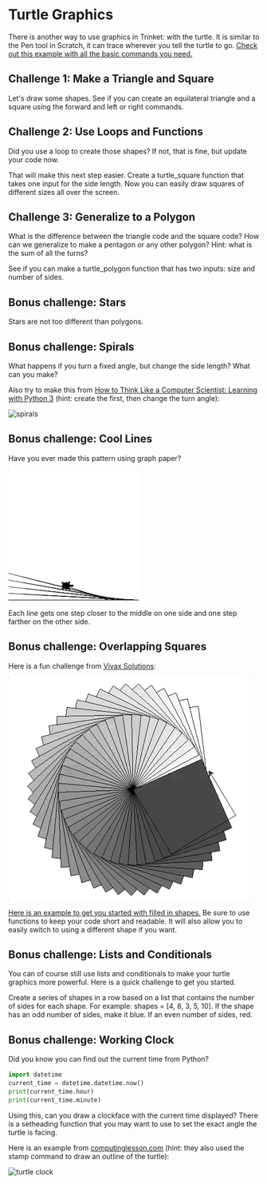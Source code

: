 # Turtle Graphics

There is another way to use graphics in Trinket: with the turtle. It is similar to the Pen tool in Scratch, it can trace wherever you tell the turtle to go. [Check out this example with all the basic commands you need.](https://trinket.io/library/trinkets/e9439f4079) 

## Challenge 1: Make a Triangle and Square

Let's draw some shapes. See if you can create an equilateral triangle and a square using the forward and left or right commands. 

## Challenge 2: Use Loops and Functions

Did you use a loop to create those shapes? If not, that is fine, but update your code now. 

That will make this next step easier. Create a turtle_square function that takes one input for the side length. Now you can easily draw squares of different sizes all over the screen.

## Challenge 3: Generalize to a Polygon

What is the difference between the triangle code and the square code? How can we generalize to make a pentagon or any other polygon? Hint: what is the sum of all the turns?

See if you can make a turtle_polygon function that has two inputs: size and number of sides.

## Bonus challenge: Stars

Stars are not too different than polygons. 

## Bonus challenge: Spirals

What happens if you turn a fixed angle, but change the side length? What can you make?

Also try to make this from [How to Think Like a Computer Scientist: Learning with Python 3](http://openbookproject.net/thinkcs/python/english3e/functions.html) (hint: create the first, then change the turn angle):

![spirals](http://openbookproject.net/thinkcs/python/english3e/_images/tess_spirals.png)

## Bonus challenge: Cool Lines

Have you ever made this pattern using graph paper?

![Cool lines](https://raw.githubusercontent.com/BreakoutMentors/Python-Resources/master/Turtle%20Graphics/cool%20lines.gif)

Each line gets one step closer to the middle on one side and one step farther on the other side.

## Bonus challenge: Overlapping Squares

Here is a fun challenge from [Vivax Solutions](https://www.vivaxsolutions.com/web/python-turtle.aspx):

![squares](https://raw.githubusercontent.com/BreakoutMentors/Python-Resources/master/Turtle%20Graphics/turtle%20squares.gif)

[Here is an example to get you started with filled in shapes.](https://trinket.io/library/trinkets/d53a2b5046) Be sure to use functions to keep your code short and readable. It will also allow you to easily switch to using a different shape if you want.

## Bonus challenge: Lists and Conditionals

You can of course still use lists and conditionals to make your turtle graphics more powerful. Here is a quick challenge to get you started.

Create a series of shapes in a row based on a list that contains the number of sides for each shape. For example: shapes = [4, 8, 3, 5, 10]. If the shape has an odd number of sides, make it blue. If an even number of sides, red.

## Bonus challenge: Working Clock

Did you know you can find out the current time from Python? 

```python
import datetime
current_time = datetime.datetime.now()
print(current_time.hour)
print(current_time.minute)
```
Using this, can you draw a clockface with the current time displayed? There is a setheading function that you may want to use to set the exact angle the turtle is facing.

Here is an example from [computinglesson.com](http://www.computinglesson.com/advanced-turtle-challenges.html) (hint: they also used the stamp command to draw an outline of the turtle):

![turtle clock](http://www.computinglesson.com/uploads/1/3/7/4/13748232/6546151_orig.png)

